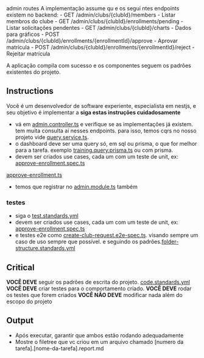 <task>
 admin routes
</task>

<techspec>
 A implementação assume qu
e os segui ntes endpoints existem
  no backend:
  - GET /admin/clubs/{clubId}/members - Listar membros do
  clube
  - GET /admin/clubs/{clubId}/enrollments/pending - Listar
  solicitações pendentes
  - GET /admin/clubs/{clubId}/charts - Dados para gráficos
  - POST 
  /admin/clubs/{clubId}/enrollments/{enrollmentId}/approve -
  Aprovar matrícula
  - POST 
  /admin/clubs/{clubId}/enrollments/{enrollmentId}/reject -
  Rejeitar matrícula

A aplicação compila com sucesso e os componentes seguem os
padrões existentes do projeto.

</techspec>

## Instructions
Você é um desenvolvedor de software experiente, especialista em nestjs, e seu objetivo é implementar a <task> **siga estas instruções cuidadosamente**
- vá em [admin.controller.ts](../src/infraestructure/controllers/admin.controller.ts) e verifique se as implementações já existem. tem muita consulta aí nesses endpoints. para isso, temos cqrs no nosso projeto vide [query.service.ts](../src/application/services/query.service.ts). 
- o dashboard deve ser uma query só, em sql ou prisma, o que for melhor para a tarefa. exemplo [training.query.prisma.ts](../src/infraestructure/queries/training.query.prisma.ts) ou com prisma. 
- devem ser criados use cases, cada um com um teste de unit, ex: [approve-enrollment.spec.ts](../src/application/use-cases/approve-enrollment/approve-enrollment.spec.ts)

[approve-enrollment.ts](../src/application/use-cases/approve-enrollment/approve-enrollment.ts)
- temos que registrar no [admin.module.ts](../src/shared/modules/admin.module.ts) também

### testes
- siga o [test.standards.yml](../test.standards.yml)
- devem ser criados use cases, cada um com um teste de unit, ex: [approve-enrollment.spec.ts](../src/application/use-cases/approve-enrollment/approve-enrollment.spec.ts)
- e testes e2e como [create-club-request.e2e-spec.ts](../test/club-request/create-club-request.e2e-spec.ts). visando sempre um caso de uso sempre que possível. e seguindo os padrões.[folder-structure.standards.yml](../folder-structure.standards.yml)
## Critical

**VOCÊ DEVE** seguir os padrões de escrita do projeto. [code.standards.yml](../code.standards.yml)
**VOCÊ DEVE** criar testes para o comportamento criado.
**VOCÊ DEVE** rodar os testes que forem criados
**VOCÊ NÃO DEVE** modificar nada além do escopo do projeto

## Output

- Após executar, garantir que ambos estão rodando adequadamente
- Mostre o filetree que vc criou em um arquivo chamado [numero da tarefa].[nome-da-tarefa].report.md